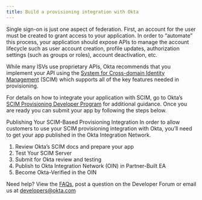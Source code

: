 ```yaml
---
title: Build a provisioning integration with Okta
---
```


Single sign-on is just one aspect of federation. First, an account for the user must be created to grant access to your application. In order to “automate” this process, your application should expose APIs to manage the account lifecycle such as user account creation, profile updates, authorization settings (such as groups or roles), account deactivation, etc.

While many ISVs use proprietary APIs, Okta recommends that you implement your API using the [System for Cross-domain Identity Management](http://www.simplecloud.info) (SCIM) which supports all of the key features needed in provisioning.

For details on how to integrate your application with SCIM, go to Okta’s [SCIM Provisioning Developer Program](/docs/concepts/oin-scim/) for additional guidance. Once you are ready you can submit your app by following the steps below.

Publishing Your SCIM-Based Provisioning Integration
In order to allow customers to use your SCIM provisioning integration with Okta, you’ll need to get your app published in the Okta Integration Network.

1. Review Okta’s SCIM docs and prepare your app
2. Test Your SCIM Server
3. Submit for Okta review and testing
4. Publish to Okta Integration Network (OIN) in Partner-Built EA
5. Become Okta-Verified in the OIN

Need help? View the [FAQs](faqs/), post a question on the Developer Forum or email us at developers@okta.com

<NextSectionLink/>

